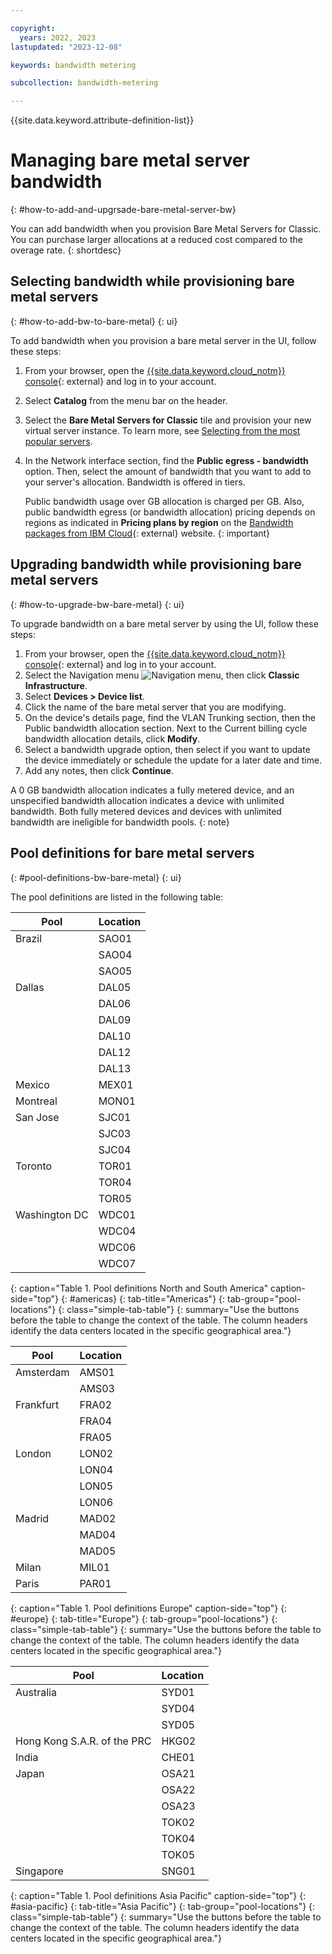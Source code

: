 ```yaml
---

copyright:
  years: 2022, 2023
lastupdated: "2023-12-08"

keywords: bandwidth metering

subcollection: bandwidth-metering

---
```


{{site.data.keyword.attribute-definition-list}}

# Managing bare metal server bandwidth
 {: #how-to-add-and-upgrsade-bare-metal-server-bw}

You can add bandwidth when you provision Bare Metal Servers for Classic. You can purchase larger allocations at a reduced cost compared to the overage rate.
{: shortdesc}

## Selecting bandwidth while provisioning bare metal servers
{: #how-to-add-bw-to-bare-metal}
{: ui}

To add bandwidth when you provision a bare metal server in the UI, follow these steps:

1. From your browser, open the [{{site.data.keyword.cloud_notm}} console](/login){: external} and log in to your account.
1. Select **Catalog** from the menu bar on the header.
1. Select the **Bare Metal Servers for Classic** tile and provision your new virtual server instance. To learn more, see [Selecting from the most popular servers](/docs/bare-metal?topic=bare-metal-bm-select-popular-servers).
1. In the Network interface section, find the **Public egress - bandwidth** option. Then, select the amount of bandwidth that you want to add to your server's allocation. Bandwidth is offered in tiers.

   Public bandwidth usage over GB allocation is charged per GB. Also, public bandwidth egress (or bandwidth allocation) pricing depends on regions as indicated in **Pricing plans by region** on the [Bandwidth packages from IBM Cloud](https://www.ibm.com/cloud/bandwidth){: external} website.
   {: important}

## Upgrading bandwidth while provisioning bare metal servers
{: #how-to-upgrade-bw-bare-metal}
{: ui}

To upgrade bandwidth on a bare metal server by using the UI, follow these steps:

1. From your browser, open the [{{site.data.keyword.cloud_notm}} console](/login){: external} and log in to your account.
1. Select the Navigation menu ![Navigation menu](../icons/icon_hamburger.svg), then click **Classic Infrastructure**.
1. Select **Devices > Device list**.
1. Click the name of the bare metal server that you are modifying.
1. On the device's details page, find the VLAN Trunking section, then the Public bandwidth allocation section. Next to the Current billing cycle bandwidth allocation details, click **Modify**. 
1. Select a bandwidth upgrade option, then select if you want to update the device immediately or schedule the update for a later date and time. 
1. Add any notes, then click **Continue**. 

A 0 GB bandwidth allocation indicates a fully metered device, and an unspecified bandwidth allocation indicates a device with unlimited bandwidth. Both fully metered devices and devices with unlimited bandwidth are ineligible for bandwidth pools.
{: note}

## Pool definitions for bare metal servers
{: #pool-definitions-bw-bare-metal}
{: ui}

The pool definitions are listed in the following table:

| Pool      | Location  |
|------------------|-------|
| Brazil | SAO01 |
| | SAO04 |
| | SAO05 |
| Dallas  | DAL05 |
| | DAL06 |
| | DAL09 |
| | DAL10 |
| | DAL12 |
| | DAL13 |
| Mexico         | MEX01 |
| Montreal       | MON01 |
| San Jose       | SJC01 |
|       | SJC03 |
|       | SJC04 |
| Toronto        | TOR01 |
| | TOR04 |
| | TOR05 |
| Washington DC | WDC01 |
|  | WDC04 |
|  | WDC06 |
|  | WDC07 |
{: caption="Table 1. Pool definitions North and South America" caption-side="top"}
{: #americas}
{: tab-title="Americas"}
{: tab-group="pool-locations"}
{: class="simple-tab-table"}
{: summary="Use the buttons before the table to change the context of the table. The column headers identify the data centers located in the specific geographical area."}

| Pool  | Location  |
|--------------|-------|
|Amsterdam  | AMS01 |
|           | AMS03 |
| Frankfurt | FRA02 |
| | FRA04 |
| | FRA05 |
| London  | LON02 |
| | LON04 |
| | LON05 |
| | LON06 |
| Madrid | MAD02 |
| | MAD04 |
| | MAD05 |
| Milan | MIL01 |
| Paris | PAR01 |
{: caption="Table 1. Pool definitions Europe" caption-side="top"}
{: #europe}
{: tab-title="Europe"}
{: tab-group="pool-locations"}
{: class="simple-tab-table"}
{: summary="Use the buttons before the table to change the context of the table. The column headers identify the data centers located in the specific geographical area."}

| Pool | Location  |
|--------------|-------|
| Australia | SYD01 |
| | SYD04 |
| | SYD05 |
| Hong Kong S.A.R. of the PRC | HKG02 |
| India | CHE01 |
| Japan         | OSA21 |
| | OSA22 |
| | OSA23 |
| | TOK02 |
| | TOK04 |
| | TOK05 |
| Singapore | SNG01 |
{: caption="Table 1. Pool definitions Asia Pacific" caption-side="top"}
{: #asia-pacific}
{: tab-title="Asia Pacific"}
{: tab-group="pool-locations"}
{: class="simple-tab-table"}
{: summary="Use the buttons before the table to change the context of the table. The column headers identify the data centers located in the specific geographical area."}

